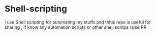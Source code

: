 # Shell-scripting
I use Shell scripting for automating my stuffs and thhis repo is useful for sharing , if know any automation scripts or other shell scritps raise PR
